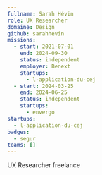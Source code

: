 ```yaml
---
fullname: Sarah Hévin
role: UX Researcher
domaine: Design
github: sarahhevin
missions:
  - start: 2021-07-01
    end: 2024-09-30
    status: independent
    employer: Benext
    startups:
      - l-application-du-cej
  - start: 2024-03-25
    end: 2024-06-25
    status: independent
    startups:
      - envergo
startups:
  - l-application-du-cej
badges:
  - segur
teams: []
---
```

UX Researcher freelance
